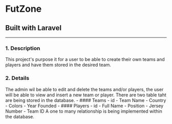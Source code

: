 # FutZone
## Built with Laravel
---------------------
### 1. Description
This project's purpose it for a user to be able to create their own teams and players and have them stored in the desired team.

### 2. Details
 The admin wil be able to edit and delete the teams and/or players, the user will be able to view and insert a new team or player.
 There are two table taht are being stored in the database.
     - #### Teams
         - id
         - Team Name
         - Country
         - Colors
         - Year Founded
    - #### Players
        - id
        - Full Name
        - Position
        - Jersey Number
        - Team ID
A one to many relationship is being implemented within the database.
